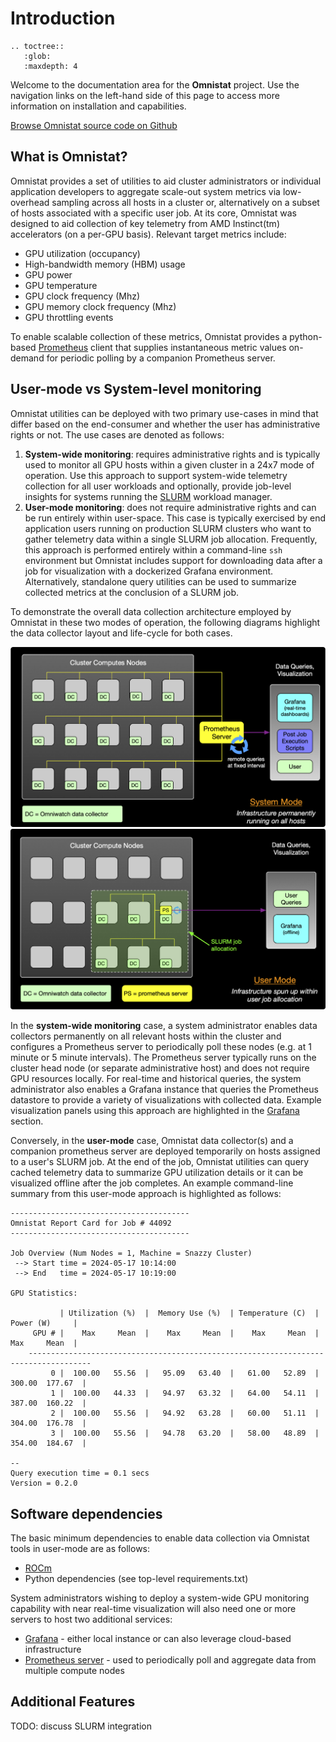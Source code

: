 # Introduction

```eval_rst
.. toctree::
   :glob:
   :maxdepth: 4
```

Welcome to the documentation area for the **Omnistat** project.  Use the navigation links on the left-hand side of this page to access more information on installation and capabilities.

[Browse Omnistat source code on Github](https://github.com/AMDResearch/omnistat)

## What is Omnistat?

Omnistat provides a set of utilities to aid cluster administrators or individual application developers to aggregate scale-out system metrics via low-overhead sampling across all hosts in a cluster or, alternatively on a subset of hosts associated with a specific user job. At its core, Omnistat was designed to aid collection of key telemetry from AMD Instinct(tm) accelerators (on a per-GPU basis). Relevant target metrics include:

* GPU utilization (occupancy)
* High-bandwidth memory (HBM) usage
* GPU power
* GPU temperature
* GPU clock frequency (Mhz)
* GPU memory clock frequency (Mhz)
* GPU throttling events

To enable scalable collection of these metrics, Omnistat provides a python-based [Prometheus](https://prometheus.io) client that supplies instantaneous metric values on-demand for periodic polling by a companion Prometheus server.

## User-mode vs System-level monitoring 

Omnistat utilities can be deployed with two primary use-cases in mind that differ based on the end-consumer and whether the user has administrative rights or not.  The use cases are denoted as follows:

1. __System-wide monitoring__: requires administrative rights and is typically used to monitor all GPU hosts within a given cluster in a 24x7 mode of operation. Use this approach to support system-wide telemetry collection for all user workloads and optionally, provide job-level insights for systems running the [SLURM](https://slurm.schedmd.com) workload manager.
1. __User-mode monitoring__: does not require administrative rights and can be run entirely within user-space. This case is typically exercised by end application users running on production SLURM clusters who want to gather telemetry data within a single SLURM job allocation.  Frequently, this approach is performed entirely within a command-line `ssh` environment but Omnistat includes support for downloading data after a job for visualization with a dockerized Grafana environment. Alternatively, standalone query utilities can be used to summarize collected metrics at the conclusion of a SLURM job.

To demonstrate the overall data collection architecture employed by Omnistat in these two modes of operation, the following diagrams highlight the data collector layout and life-cycle for both cases.

![System Mode](images/architecture_system-mode.png)
![User Mode](images/architecture_user-mode.png)

In the __system-wide monitoring__ case, a system administrator enables data collectors permanently on all relevant hosts within the cluster and configures a Prometheus server to periodically poll these nodes (e.g. at 1 minute or 5 minute intervals). The Prometheus server typically runs on the cluster head node (or separate administrative host) and does not require GPU resources locally. For real-time and historical queries, the system administrator also enables a Grafana instance that queries the Prometheus datastore to provide a variety of visualizations with collected data. Example visualization panels using this approach are highlighted in the [Grafana](./grafana.md) section.

Conversely, in the __user-mode__ case,  Omnistat data collector(s) and a companion prometheus server are deployed temporarily on hosts assigned to a user's SLURM job.  At the end of the job, Omnistat utilities can query cached telemetry data to summarize GPU utilization details or it can be visualized offline after the job completes. An example command-line summary from this user-mode approach is highlighted as follows:

```none
----------------------------------------
Omnistat Report Card for Job # 44092
----------------------------------------

Job Overview (Num Nodes = 1, Machine = Snazzy Cluster)
 --> Start time = 2024-05-17 10:14:00
 --> End   time = 2024-05-17 10:19:00

GPU Statistics:

           | Utilization (%)  |  Memory Use (%)  | Temperature (C)  |    Power (W)     |
     GPU # |    Max     Mean  |    Max     Mean  |    Max     Mean  |    Max     Mean  |
    ------------------------------------------------------------------------------------
         0 |  100.00   55.56  |   95.09   63.40  |   61.00   52.89  |  300.00  177.67  |
         1 |  100.00   44.33  |   94.97   63.32  |   64.00   54.11  |  387.00  160.22  |
         2 |  100.00   55.56  |   94.92   63.28  |   60.00   51.11  |  304.00  176.78  |
         3 |  100.00   55.56  |   94.78   63.20  |   58.00   48.89  |  354.00  184.67  |

--
Query execution time = 0.1 secs
Version = 0.2.0
```

## Software dependencies

The basic minimum dependencies to enable data collection via Omnistat tools in user-mode are as follows:

* [ROCm](https://rocm.docs.amd.com/en/latest)
* Python dependencies (see top-level requirements.txt)

System administrators wishing to deploy a system-wide GPU monitoring capability with near real-time visualization will also need one or more servers to host two additional services:

* [Grafana](https://github.com/grafana/grafana) - either local instance or can also leverage cloud-based infrastructure
* [Prometheus server](https://prometheus.io/docs/prometheus/latest/getting_started/) - used to periodically poll and aggregate data from multiple compute nodes


## Additional Features

TODO: discuss SLURM integration